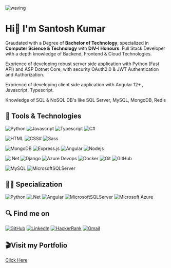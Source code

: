 ![waving](https://capsule-render.vercel.app/api?type=waving&height=200&text=Santosh%20Kumar%20&fontAlignY=40&color=gradient)

# Hi👋 I'm Santosh Kumar

Graudated with a Degree of **Bachelor of Technology**, specialized in **Computer Science & Technology** with **DIV-I Honours**.
Full Stack Developer with a depth knowledge of Backend, Frontend & Cloud Technologies.

Exprience of developing robust server side application with Python (Fast API) and ASP Dotnet Core, with security OAuth2.0 & JWT Authentication and Authorization.

Exprience of developing client side application with Angular 12+ , Javascript, Typescript.

Knowledge of SQL & NoSQL DB's like SQL Server, MySQL, MongoDB, Redis

## 🚀 Tools & Technologies

![Python](https://img.shields.io/badge/Python-3776AB?style=for-the-badge&logo=python&logoColor=white)
![Javascript](https://img.shields.io/badge/JavaScript-F7DF1E?style=for-the-badge&logo=javascript&logoColor=black)
![Typescript](https://img.shields.io/badge/TypeScript-007ACC?style=for-the-badge&logo=typescript&logoColor=white)
![C#](<https://img.shields.io/badge/C%23-239120?style=for-the-badge&logo=c-sharp&logoColor=white>)

![HTML](https://img.shields.io/badge/HTML5-E34F26?style=for-the-badge&logo=html5&logoColor=white)
![CSS#](https://img.shields.io/badge/CSS3-1572B6?style=for-the-badge&logo=css3&logoColor=white)
![Sass](https://img.shields.io/badge/Sass-CC6699?style=for-the-badge&logo=sass&logoColor=white)

![MongoDB](https://img.shields.io/badge/MongoDB-4EA94B?style=for-the-badge&logo=mongodb&logoColor=white)
![Express.js](https://img.shields.io/badge/express.js-%23404d59.svg?style=for-the-badge&logo=express&logoColor=%2361DAFB)
![Angular](<https://img.shields.io/badge/Angular-DD0031?style=for-the-badge&logo=angular&logoColor=white>)
![Nodejs](https://img.shields.io/badge/Node.js-43853D?style=for-the-badge&logo=node.js&logoColor=white)

![.Net](https://img.shields.io/badge/.NET-5C2D91?style=for-the-badge&logo=.net&logoColor=white)
![Django](https://img.shields.io/badge/Django-092E20?style=for-the-badge&logo=django&logoColor=white)
![Azure Devops](https://img.shields.io/badge/Azure_DevOps-0078D7?style=for-the-badge&logo=azure-devops&logoColor=white)
![Docker](https://img.shields.io/badge/docker-%230db7ed.svg?style=for-the-badge&logo=docker&logoColor=white)
![Git](https://img.shields.io/badge/git-%23F05033.svg?style=for-the-badge&logo=git&logoColor=white)
![GitHub](https://img.shields.io/badge/GitHub-100000?style=for-the-badge&logo=github&logoColor=white)

![MySQL](<https://img.shields.io/badge/MySQL-00000F?style=for-the-badge&logo=mysql&logoColor=white>)
![MicrosoftSQLServer](https://img.shields.io/badge/Microsoft%20SQL%20Sever-CC2927?style=for-the-badge&logo=microsoft%20sql%20server&logoColor=white)

## 🕵️‍♂️ Specialization

![Python](https://img.shields.io/badge/Python-3776AB?style=for-the-badge&logo=python&logoColor=white)
![.Net](https://img.shields.io/badge/.NET-5C2D91?style=for-the-badge&logo=.net&logoColor=white)
![Angular](<https://img.shields.io/badge/Angular-DD0031?style=for-the-badge&logo=angular&logoColor=white>)
![MicrosoftSQLServer](https://img.shields.io/badge/Microsoft%20SQL%20Sever-CC2927?style=for-the-badge&logo=microsoft%20sql%20server&logoColor=white)
![Microsoft Azure](https://custom-icon-badges.demolab.com/badge/Microsoft%20Azure-0089D6?logo=msazure&logoColor=white)

## 🔍 Find me on

[![GitHub](https://img.shields.io/badge/github-%23121011.svg?style=for-the-badge&logo=github&logoColor=white)](https://github.com/KumarSantosh22)
[![LinkedIn](https://img.shields.io/badge/linkedin-%230077B5.svg?style=for-the-badge&logo=linkedin&logoColor=white)](https://www.linkedin.com/in/santosh22k/)
[![HackerRank](https://img.shields.io/badge/-Hackerrank-2EC866?style=for-the-badge&logo=HackerRank&logoColor=white)](https://www.hackerrank.com/Stranger22k)
[![Gmail](https://img.shields.io/badge/Gmail-D14836?style=for-the-badge&logo=gmail&logoColor=white)](mailto:sdesantosh7@gmail.com)

## 🎬Visit my Portfolio
[Click Here](https://devsantosh.netlify.app)
